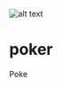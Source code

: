 ![alt text](http://donnemartin.com/wp-content/uploads/2014/10/poker_cover.jpg)

poker
============

Poke
